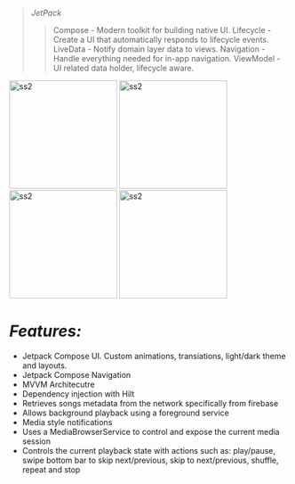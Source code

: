 > *JetPack*
> > Compose - Modern toolkit for building native UI.
>> Lifecycle - Create a UI that automatically responds to lifecycle events.
> > LiveData - Notify domain layer data to views.
> > Navigation - Handle everything needed for in-app navigation.
> > ViewModel - UI related data holder, lifecycle aware.

<img width="194" alt="ss2" src="https://github.com/Azamali010/Music_App_UI_Compose/assets/117804536/766bb96f-a3ce-422e-a465-0538f52ebb11">
<img width="194" alt="ss2" src="https://github.com/Azamali010/Music_App_UI_Compose/assets/117804536/cfcbdaf5-e820-4e6b-8730-377bb6f5ff6a">
<img width="194" alt="ss2" src="https://github.com/Azamali010/Music_App_UI_Compose/assets/117804536/b8077445-2805-48cd-a99c-f714ebfb67c7">
<img width="194" alt="ss2" src="https://github.com/Azamali010/Music_App_UI_Compose/assets/117804536/7e07cec0-725d-4786-8b7c-b421f61e2ae1">

# *Features:*
* Jetpack Compose UI. Custom animations, transiations, light/dark theme and layouts.
* Jetpack Compose Navigation
* MVVM Architecutre
* Dependency injection with Hilt
* Retrieves songs metadata from the network specifically from firebase
* Allows background playback using a foreground service
* Media style notifications
* Uses a MediaBrowserService to control and expose the current media session
* Controls the current playback state with actions such as: play/pause, swipe bottom bar to skip next/previous, skip to next/previous, shuffle, repeat and stop

